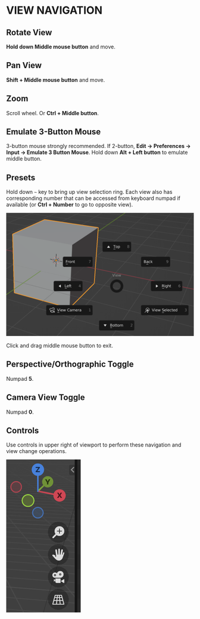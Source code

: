 # VIEW NAVIGATION

## Rotate View

**Hold down Middle mouse button** and move.

## Pan View

**Shift + Middle mouse button** and move.

## Zoom

Scroll wheel. Or **Ctrl + Middle button**.

## Emulate 3-Button Mouse

3-button mouse strongly recommended. If 2-button, **Edit &rarr; Preferences &rarr; Input &rarr; Emulate 3 Button Mouse**. Hold down **Alt + Left button** to emulate middle button.

## Presets

Hold down `~` key to bring up view selection ring. Each view also has corresponding number that can be accessed from keyboard numpad if available (or **Ctrl + Number** to go to opposite view).

![View Presets](/assets/view-presets.png)

Click and drag middle mouse button to exit.

## Perspective/Orthographic Toggle

Numpad **5**.

## Camera View Toggle

Numpad **0**.

## Controls

Use controls in upper right of viewport to perform these navigation and view change operations.

![View Navigation](/assets/interface/view-navigation.png)
